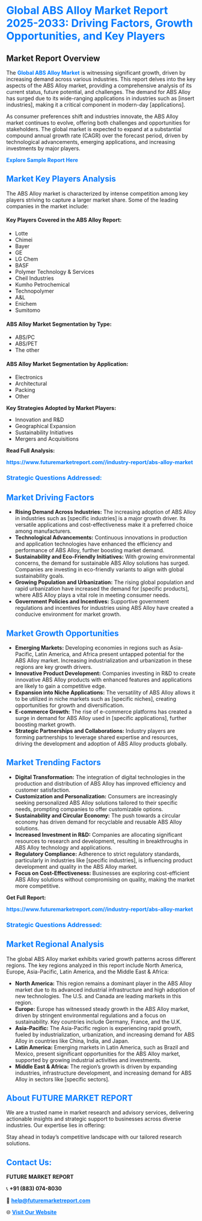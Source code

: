 <h1 style="color: #007BFF;">Global ABS Alloy Market Report 2025-2033: Driving Factors, Growth Opportunities, and Key Players</h1>

<section id="overview">
<h2>Market Report Overview</h2>
<p>The <a href="https://www.futuremarketreport.com//industry-report/abs-alloy-market" style="color: #007BFF; text-decoration: none;"><strong>Global ABS Alloy Market</strong></a> is witnessing significant growth, driven by increasing demand across various industries. This report delves into the key aspects of the ABS Alloy market, providing a comprehensive analysis of its current status, future potential, and challenges. The demand for ABS Alloy has surged due to its wide-ranging applications in industries such as [insert industries], making it a critical component in modern-day [applications].</p>
<p>As consumer preferences shift and industries innovate, the ABS Alloy market continues to evolve, offering both challenges and opportunities for stakeholders. The global market is expected to expand at a substantial compound annual growth rate (CAGR) over the forecast period, driven by technological advancements, emerging applications, and increasing investments by major players.</p>
</section>

<section id="overview">
<p><a href="https://www.futuremarketreport.com//request-sample/reportId=83625" style="color: #007BFF; text-decoration: none;"><strong>Explore Sample Report Here</strong></a></p>
</section>

<section id="key-players">
<h2 style="color: #007BFF;">Market Key Players Analysis</h2>
<p>The ABS Alloy market is characterized by intense competition among key players striving to capture a larger market share. Some of the leading companies in the market include:</p>
<h4>Key Players Covered in the ABS Alloy Report:</h4>
<ul><li>Lotte</li><li>Chimei</li><li>Bayer</li><li>GE</li><li>LG Chem</li><li>BASF</li><li>Polymer Technology &amp; Services</li><li>Cheil Industries</li><li>Kumho Petrochemical</li><li>Technopolymer</li><li>A&amp;L</li><li>Enichem</li><li>Sumitomo</li></ul>
<h4>ABS Alloy Market Segmentation by Type:</h4>
<ul><li>ABS/PC</li><li>ABS/PET</li><li>The other</li></ul>

<h4>ABS Alloy Market Segmentation by Application:</h4>
<ul><li>Electronics</li><li>Architectural</li><li>Packing</li><li>Other</li></ul>
<p><strong>Key Strategies Adopted by Market Players:</strong></p>
<ul>
<li>Innovation and R&D</li>
<li>Geographical Expansion</li>
<li>Sustainability Initiatives</li>
<li>Mergers and Acquisitions</li>
</ul>
</section>

<section>
<p><strong>Read Full Analysis: </strong></p><a href="https://www.futuremarketreport.com//industry-report/abs-alloy-market" style="color: #007BFF; text-decoration: none;"><strong>https://www.futuremarketreport.com//industry-report/abs-alloy-market</strong></a>
<h3 style="color: #007BFF;">Strategic Questions Addressed:</h3>
</section>

<section id="driving-factors">
<h2 style="color: #007BFF;">Market Driving Factors</h2>
<ul>
<li><strong>Rising Demand Across Industries:</strong> The increasing adoption of ABS Alloy in industries such as [specific industries] is a major growth driver. Its versatile applications and cost-effectiveness make it a preferred choice among manufacturers.</li>
<li><strong>Technological Advancements:</strong> Continuous innovations in production and application technologies have enhanced the efficiency and performance of ABS Alloy, further boosting market demand.</li>
<li><strong>Sustainability and Eco-Friendly Initiatives:</strong> With growing environmental concerns, the demand for sustainable ABS Alloy solutions has surged. Companies are investing in eco-friendly variants to align with global sustainability goals.</li>
<li><strong>Growing Population and Urbanization:</strong> The rising global population and rapid urbanization have increased the demand for [specific products], where ABS Alloy plays a vital role in meeting consumer needs.</li>
<li><strong>Government Policies and Incentives:</strong> Supportive government regulations and incentives for industries using ABS Alloy have created a conducive environment for market growth.</li>
</ul>
</section>

<section id="growth-opportunities">
<h2 style="color: #007BFF;">Market Growth Opportunities</h2>
<ul>
<li><strong>Emerging Markets:</strong> Developing economies in regions such as Asia-Pacific, Latin America, and Africa present untapped potential for the ABS Alloy market. Increasing industrialization and urbanization in these regions are key growth drivers.</li>
<li><strong>Innovative Product Development:</strong> Companies investing in R&D to create innovative ABS Alloy products with enhanced features and applications are likely to gain a competitive edge.</li>
<li><strong>Expansion into Niche Applications:</strong> The versatility of ABS Alloy allows it to be utilized in niche markets such as [specific niches], creating opportunities for growth and diversification.</li>
<li><strong>E-commerce Growth:</strong> The rise of e-commerce platforms has created a surge in demand for ABS Alloy used in [specific applications], further boosting market growth.</li>
<li><strong>Strategic Partnerships and Collaborations:</strong> Industry players are forming partnerships to leverage shared expertise and resources, driving the development and adoption of ABS Alloy products globally.</li>
</ul>
</section>

<section id="trending-factors">
<h2 style="color: #007BFF;">Market Trending Factors</h2>
<ul>
<li><strong>Digital Transformation:</strong> The integration of digital technologies in the production and distribution of ABS Alloy has improved efficiency and customer satisfaction.</li>
<li><strong>Customization and Personalization:</strong> Consumers are increasingly seeking personalized ABS Alloy solutions tailored to their specific needs, prompting companies to offer customizable options.</li>
<li><strong>Sustainability and Circular Economy:</strong> The push towards a circular economy has driven demand for recyclable and reusable ABS Alloy solutions.</li>
<li><strong>Increased Investment in R&D:</strong> Companies are allocating significant resources to research and development, resulting in breakthroughs in ABS Alloy technology and applications.</li>
<li><strong>Regulatory Compliance:</strong> Adherence to strict regulatory standards, particularly in industries like [specific industries], is influencing product development and quality in the ABS Alloy market.</li>
<li><strong>Focus on Cost-Effectiveness:</strong> Businesses are exploring cost-efficient ABS Alloy solutions without compromising on quality, making the market more competitive.</li>
</ul>
</section>

<section>
<p><strong>Get Full Report: </strong></p><a href="https://www.futuremarketreport.com//industry-report/abs-alloy-market" style="color: #007BFF; text-decoration: none;"><strong>https://www.futuremarketreport.com//industry-report/abs-alloy-market</strong></a>
<h3 style="color: #007BFF;">Strategic Questions Addressed:</h3>
</section>


<section id="regional-analysis">
<h2 style="color: #007BFF;">Market Regional Analysis</h2>
<p>The global ABS Alloy market exhibits varied growth patterns across different regions. The key regions analyzed in this report include North America, Europe, Asia-Pacific, Latin America, and the Middle East & Africa:</p>
<ul>
<li><strong>North America:</strong> This region remains a dominant player in the ABS Alloy market due to its advanced industrial infrastructure and high adoption of new technologies. The U.S. and Canada are leading markets in this region.</li>
<li><strong>Europe:</strong> Europe has witnessed steady growth in the ABS Alloy market, driven by stringent environmental regulations and a focus on sustainability. Key countries include Germany, France, and the U.K.</li>
<li><strong>Asia-Pacific:</strong> The Asia-Pacific region is experiencing rapid growth, fueled by industrialization, urbanization, and increasing demand for ABS Alloy in countries like China, India, and Japan.</li>
<li><strong>Latin America:</strong> Emerging markets in Latin America, such as Brazil and Mexico, present significant opportunities for the ABS Alloy market, supported by growing industrial activities and investments.</li>
<li><strong>Middle East & Africa:</strong> The region’s growth is driven by expanding industries, infrastructure development, and increasing demand for ABS Alloy in sectors like [specific sectors].</li>
</ul>
</section>

<footer>
<h2 style="color: #007BFF;">About FUTURE MARKET REPORT</h2>
<p>We are a trusted name in market research and advisory services, delivering actionable insights and strategic support to businesses across diverse industries. Our expertise lies in offering:</p>

<p>Stay ahead in today’s competitive landscape with our tailored research solutions.</p>

<h2 style="color: #007BFF;">Contact Us:</h2>
<p><strong>FUTURE MARKET REPORT</strong></p>
<p>📞 <strong>+91 (883) 074-8030</strong></p>
<p>📧 <strong><a href="mailto:help@futuremarketreport.com" style="color: #007BFF;">help@futuremarketreport.com</a></strong></p>
<p>🌐 <strong><a href="https://www.futuremarketreport.com/" style="color: #007BFF;">Visit Our Website</a></strong></p>
</footer>